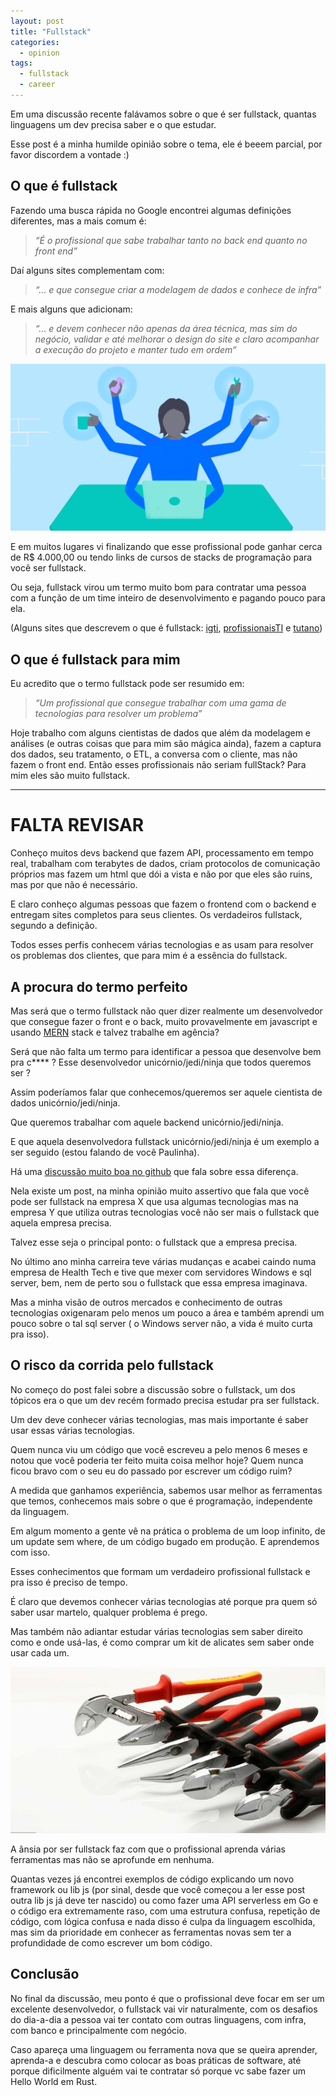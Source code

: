 ```yaml
---
layout: post
title: "Fullstack"
categories: 
  - opinion
tags:
  - fullstack
  - career
---
```



Em uma discussão recente falávamos sobre o que é ser fullstack, quantas linguagens um dev precisa saber e o que estudar.

Esse post é a minha humilde opinião sobre o tema, ele é beeem parcial, por favor discordem a vontade :)

## O que é fullstack

Fazendo uma busca rápida no Google encontrei algumas definições diferentes, mas a mais comum é:

> _“É o profissional que sabe trabalhar tanto no back end quanto no front end”_ 

Daí alguns sites complementam com:

> _“... e que consegue criar a modelagem de dados e conhece de infra”_

E mais alguns que adicionam:

> _“... e devem conhecer não apenas da área técnica, mas sim do negócio, validar e até melhorar o design do site e claro acompanhar a execução do projeto e manter tudo em ordem“_


![fullstack][fullstack]

E em muitos lugares vi finalizando que esse profissional pode ganhar cerca de R$ 4.000,00 ou tendo links de cursos de stacks de programação para você ser fullstack.

Ou seja, fullstack virou um termo muito bom para contratar uma pessoa com a função de um time inteiro de desenvolvimento e pagando pouco para ela.

(Alguns sites que descrevem o que é fullstack: [igti][igti], [profissionaisTI][proffisionaisTI] e [tutano][tutano])

## O que é fullstack para mim 

Eu acredito que o termo fullstack pode ser resumido em:

> _“Um profissional que consegue trabalhar com uma gama de tecnologias para resolver um problema”_

Hoje trabalho com alguns cientistas de dados que além da modelagem e análises (e outras coisas que para mim são mágica ainda), fazem a captura dos dados, seu tratamento, o ETL, a conversa com o cliente, mas não fazem o front end. Então esses profissionais não seriam fullStack? Para mim eles são muito fullstack.

-----------
# FALTA REVISAR


Conheço muitos devs backend que fazem API, processamento em tempo real, trabalham com terabytes de dados, criam protocolos de comunicação próprios mas fazem um html que dói a vista e não por que eles são ruins, mas por que não é necessário.

E claro conheço algumas pessoas que fazem o frontend com o backend e entregam sites completos para seus clientes. Os verdadeiros fullstack, segundo a definição.

Todos esses perfis conhecem várias tecnologias e as usam para resolver os problemas dos clientes, que para mim é a essência do fullstack.

## A procura do termo perfeito

Mas será que o termo fullstack não quer dizer realmente um desenvolvedor que consegue fazer o front e o back, muito provavelmente em javascript e usando [MERN][mern] stack e talvez trabalhe em agência?

Será que não falta um termo para identificar a pessoa que desenvolve bem pra c**** ?  Esse desenvolvedor unicórnio/jedi/ninja que todos queremos ser ?

Assim poderíamos falar que conhecemos/queremos ser aquele cientista de dados unicórnio/jedi/ninja.

Que queremos trabalhar com aquele backend unicórnio/jedi/ninja.

E que aquela desenvolvedora fullstack unicórnio/jedi/ninja é um exemplo a ser seguido (estou falando de você Paulinha).

Há uma [discussão muito boa no github][discussao] que fala sobre essa diferença.

Nela existe um post, na minha opinião muito assertivo que fala que você pode ser fullstack na empresa X que usa algumas tecnologias mas na empresa Y que utiliza outras tecnologias você não ser mais o fullstack que aquela empresa precisa.

Talvez esse seja o principal ponto: o fullstack que a empresa precisa.

No último ano minha carreira teve várias mudanças e acabei caindo numa empresa de Health Tech e tive que mexer com servidores Windows e sql server, bem,  nem de perto sou o fullstack que essa empresa imaginava.

Mas a minha visão de outros mercados e conhecimento de outras tecnologias oxigenaram pelo menos um pouco a área e também aprendi um pouco sobre o tal sql server ( o Windows server não, a vida é muito curta pra isso).

## O risco da corrida pelo fullstack 

No começo do post falei sobre a discussão sobre o fullstack, um dos tópicos era o que um dev recém formado precisa estudar pra ser fullstack.

Um dev deve conhecer várias tecnologias, mas mais importante é saber usar essas várias tecnologias.

Quem nunca viu um código que você escreveu a pelo menos 6 meses e notou que você poderia ter feito muita coisa melhor hoje? Quem nunca ficou bravo com o seu eu do passado por escrever um código ruim?

A medida que ganhamos experiência, sabemos usar melhor as ferramentas que temos, conhecemos mais sobre o que é programação, independente da linguagem.

Em algum momento a gente vê na prática o problema de um loop infinito, de um update sem where, de um código bugado em produção. E aprendemos com isso.

Esses conhecimentos que formam um verdadeiro profissional fullstack e pra isso é preciso de tempo.

É claro que devemos conhecer várias tecnologias até porque pra quem só saber usar martelo, qualquer problema é prego.

Mas também não adiantar estudar várias tecnologias sem saber direito como e onde usá-las, é como comprar um kit de alicates sem saber onde usar cada um.

![alicates][alicates]

A ânsia por ser fullstack faz com que o profissional aprenda várias ferramentas mas não se aprofunde em nenhuma. 

Quantas vezes já encontrei exemplos de código explicando um novo framework ou lib js (por sinal, desde que você começou a ler esse post outra lib js já deve ter nascido) ou como fazer uma API serverless em Go e o código era extremamente raso, com uma estrutura confusa, repetição de código, com lógica confusa e nada disso é culpa da linguagem escolhida, mas sim da prioridade em conhecer as ferramentas novas sem ter a profundidade de como escrever um bom código.

## Conclusão

No final da discussão, meu ponto é que o profissional deve focar em ser  um excelente desenvolvedor, o fullstack vai vir naturalmente, com os desafios do dia-a-dia a pessoa vai ter contato com outras linguagens, com infra, com banco e principalmente com negócio. 

Caso apareça uma linguagem ou ferramenta nova que se queira aprender, aprenda-a e descubra como colocar as boas práticas de software, até porque dificilmente alguém vai te contratar só porque vc sabe fazer um Hello World em Rust.



[igti]: https://igti.com.br/blog/o-que-faz-um-desenvolvedor-full-stack/
[proffisionaisTI]: https://www.profissionaisti.com.br/2019/02/de-programador-para-desenvolvedor-full-stack-o-que-muda-na-sua-carreira-e-como-se-tornar-um/
[tutano]: http://tutano.trampos.co/7318-guia-de-profissoes-desenvolvedor-full-stack/
[mern]: https://www.be-practical.com/What-is-MERN-Stack-Development.html
[discussao]: https://github.com/frontendbr/forum/issues/506

[alicates]: /assets/fullstack/alicates.jpeg
[fullstack]: /assets/fullstack/fullstack.png
